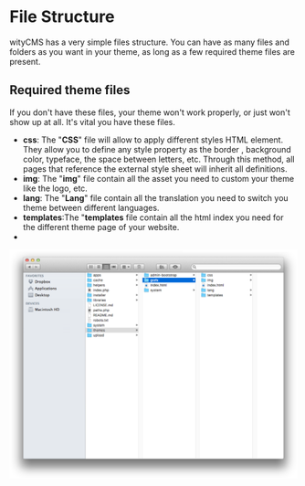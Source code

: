 # File Structure

wityCMS has a very simple files structure. You can have as many files and folders as you want in your theme, as long as a few required theme files are present.

## Required theme files
If you don't have these files, your theme won't work properly, or just won't show up at all. It's vital you have these files.

* **css**: The "**CSS**" file will allow to apply different styles HTML element. They allow you to define any style property as the border , background color, typeface, the space between letters, etc. Through this method, all pages that reference the external style sheet will inherit all definitions.
* **img**: The "**img**" file contain all the asset  you need to custom your theme like the logo, etc.
* **lang**: The "**Lang**" file contain all the translation you need to switch you theme between different languages.
* **templates**:The "**templates** file contain all the html index you need for the different theme page of your website.
* 
![](02-witycms-folders-theme.png)
